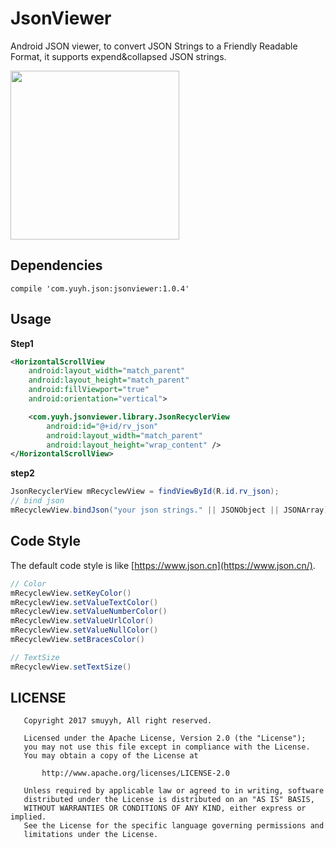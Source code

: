 # JsonViewer

Android JSON viewer, to convert JSON Strings to a Friendly Readable Format, it supports expend&collapsed JSON strings.

<img src="https://github.com/smuyyh/JsonViewer/blob/master/screenshot/screen.png?raw=true" width="270"/>


## Dependencies

```
compile 'com.yuyh.json:jsonviewer:1.0.4'
```

## Usage

**Step1**

```xml
<HorizontalScrollView
    android:layout_width="match_parent"
    android:layout_height="match_parent"
    android:fillViewport="true"
    android:orientation="vertical">

	<com.yuyh.jsonviewer.library.JsonRecyclerView
	    android:id="@+id/rv_json"
	    android:layout_width="match_parent"
	    android:layout_height="wrap_content" />
</HorizontalScrollView>
```

**step2**

```java
JsonRecyclerView mRecyclewView = findViewById(R.id.rv_json);
// bind json
mRecyclewView.bindJson("your json strings." || JSONObject || JSONArray);
```

## Code Style

The default code style is like [https://www.json.cn](https://www.json.cn/).

```java
// Color
mRecyclewView.setKeyColor()
mRecyclewView.setValueTextColor()
mRecyclewView.setValueNumberColor()
mRecyclewView.setValueUrlColor()
mRecyclewView.setValueNullColor()
mRecyclewView.setBracesColor()

// TextSize
mRecyclewView.setTextSize()
```

## LICENSE

```
   Copyright 2017 smuyyh, All right reserved.

   Licensed under the Apache License, Version 2.0 (the "License");
   you may not use this file except in compliance with the License.
   You may obtain a copy of the License at

       http://www.apache.org/licenses/LICENSE-2.0

   Unless required by applicable law or agreed to in writing, software
   distributed under the License is distributed on an "AS IS" BASIS,
   WITHOUT WARRANTIES OR CONDITIONS OF ANY KIND, either express or implied.
   See the License for the specific language governing permissions and
   limitations under the License.
```

